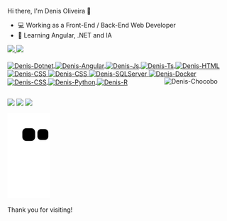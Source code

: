 Hi there, I'm Denis Oliveira 👋

 
- 💻 Working as a Front-End / Back-End Web Developer
- 🧠 Learning Angular, .NET and IA

<div>
  <a href="https://github.com/denisoliveira1">
  <img height="180em" src="https://github-readme-stats.vercel.app/api?username=denisoliveira1&show_icons=true&theme=dracula&include_all_commits=true&count_private=true"/>
  <img height="180em" src="https://github-readme-stats.vercel.app/api/top-langs/?username=denisoliveira1&layout=compact&langs_count=7&theme=dracula"/>
</div>

<div style="display: inline_block">
  <br>
  <img align="center" alt="Denis-Dotnet" height="30" width="40" src="https://cdn.jsdelivr.net/gh/devicons/devicon/icons/dotnetcore/dotnetcore-original.svg">
  <img align="center" alt="Denis-Angular" height="30" width="40" src="https://cdn.jsdelivr.net/gh/devicons/devicon/icons/angularjs/angularjs-original.svg">
  <img align="center" alt="Denis-Js" height="30" width="40" src="https://cdn.jsdelivr.net/gh/devicons/devicon/icons/javascript/javascript-original.svg">
  <img align="center" alt="Denis-Ts" height="30" width="40" src="https://cdn.jsdelivr.net/gh/devicons/devicon/icons/typescript/typescript-original.svg">
  <img align="center" alt="Denis-HTML" height="30" width="40" src="https://cdn.jsdelivr.net/gh/devicons/devicon/icons/html5/html5-original.svg">
  <img align="center" alt="Denis-CSS" height="30" width="40" src="https://cdn.jsdelivr.net/gh/devicons/devicon/icons/css3/css3-original.svg">
  <img align="center" alt="Denis-CSS" height="30" width="40" src="https://cdn.jsdelivr.net/gh/devicons/devicon/icons/bootstrap/bootstrap-plain.svg">
  <img align="center" alt="Denis-SQLServer" height="30" width="40" src="https://cdn.jsdelivr.net/gh/devicons/devicon/icons/microsoftsqlserver/microsoftsqlserver-plain.svg">
  <img align="center" alt="Denis-Docker" height="30" width="40" src="https://cdn.jsdelivr.net/gh/devicons/devicon/icons/docker/docker-original.svg">
  <img align="center" alt="Denis-CSS" height="30" width="40" src="https://cdn.jsdelivr.net/gh/devicons/devicon/icons/git/git-original.svg">
  <img align="center" alt="Denis-Python" height="30" width="40" src="https://cdn.jsdelivr.net/gh/devicons/devicon/icons/python/python-original.svg">
  <img align="center" alt="Denis-R" height="30" width="40" src="https://cdn.jsdelivr.net/gh/devicons/devicon/icons/r/r-original.svg">
  <img align="right"
     width="150"
     height="150"
     alt="Denis-Chocobo"
     src="https://forum.playboundless.com/uploads/default/original/3X/9/6/962f39afac4ef95a79eca9ee8ca711fcf70514c4.gif">

</div> 

##

<div> 
  <a href = "mailto:denisb.oliveira@live.com"><img src="https://img.shields.io/badge/-Gmail-%23333?style=for-the-badge&logo=gmail&logoColor=white" target="_blank"></a>
  <a href="https://www.linkedin.com/in/denisboliveira" target="_blank"><img src="https://img.shields.io/badge/-LinkedIn-%230077B5?style=for-the-badge&logo=linkedin&logoColor=white" target="_blank"></a> 
  <a href="https://discordapp.com/users/5017" target="_blank"><img src="https://img.shields.io/badge/Discord-7289DA?style=for-the-badge&logo=discord&logoColor=white" target="_blank"></a> 
  
  ![Snake animation](https://github.com/rafaballerini/rafaballerini/blob/output/github-contribution-grid-snake.svg)
</div>

Thank you for visiting!
